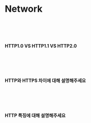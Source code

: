 # Network

<br/>

<br/>

<br/>

#### HTTP1.0 VS HTTP1.1 VS HTTP2.0



<br/>

<br/>

<br/>

#### HTTP와 HTTPS 차이에 대해 설명해주세요

> 

<br/>

<br/>

<br/>

#### HTTP 특징에 대해 설명해주세요

